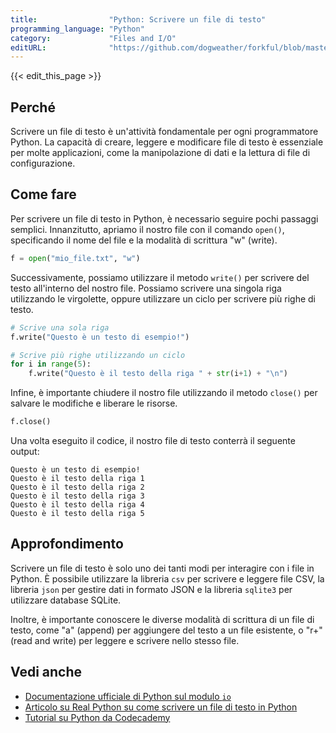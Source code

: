 ```yaml
---
title:                "Python: Scrivere un file di testo"
programming_language: "Python"
category:             "Files and I/O"
editURL:              "https://github.com/dogweather/forkful/blob/master/content/it/python/writing-a-text-file.md"
---
```


{{< edit_this_page >}}

## Perché

Scrivere un file di testo è un'attività fondamentale per ogni programmatore Python. La capacità di creare, leggere e modificare file di testo è essenziale per molte applicazioni, come la manipolazione di dati e la lettura di file di configurazione.

## Come fare

Per scrivere un file di testo in Python, è necessario seguire pochi passaggi semplici. Innanzitutto, apriamo il nostro file con il comando `open()`, specificando il nome del file e la modalità di scrittura "w" (write).

```Python
f = open("mio_file.txt", "w")
```

Successivamente, possiamo utilizzare il metodo `write()` per scrivere del testo all'interno del nostro file. Possiamo scrivere una singola riga utilizzando le virgolette, oppure utilizzare un ciclo per scrivere più righe di testo.

```Python
# Scrive una sola riga
f.write("Questo è un testo di esempio!")

# Scrive più righe utilizzando un ciclo
for i in range(5):
    f.write("Questo è il testo della riga " + str(i+1) + "\n")
```

Infine, è importante chiudere il nostro file utilizzando il metodo `close()` per salvare le modifiche e liberare le risorse.

```Python
f.close()
```

Una volta eseguito il codice, il nostro file di testo conterrà il seguente output:

```
Questo è un testo di esempio!
Questo è il testo della riga 1
Questo è il testo della riga 2
Questo è il testo della riga 3
Questo è il testo della riga 4
Questo è il testo della riga 5
```

## Approfondimento

Scrivere un file di testo è solo uno dei tanti modi per interagire con i file in Python. È possibile utilizzare la libreria `csv` per scrivere e leggere file CSV, la libreria `json` per gestire dati in formato JSON e la libreria `sqlite3` per utilizzare database SQLite.

Inoltre, è importante conoscere le diverse modalità di scrittura di un file di testo, come "a" (append) per aggiungere del testo a un file esistente, o "r+" (read and write) per leggere e scrivere nello stesso file.

## Vedi anche

- [Documentazione ufficiale di Python sul modulo `io`](https://docs.python.org/3/library/io.html)
- [Articolo su Real Python su come scrivere un file di testo in Python](https://realpython.com/read-write-files-python/)
- [Tutorial su Python da Codecademy](https://www.codecademy.com/learn/learn-python)